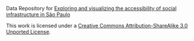 Data Repository for [Exploring and visualizing the accessibility of social infrastructure in São Paulo](https://medium.com/p/c30162525511/)

This work is licensed under a [Creative Commons Attribution-ShareAlike 3.0 Unported License](http://creativecommons.org/licenses/by/3.0/).
